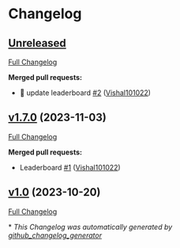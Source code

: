# Changelog

## [Unreleased](https://github.com/Vishal101022/SkillBlend-LMS/tree/HEAD)

[Full Changelog](https://github.com/Vishal101022/SkillBlend-LMS/compare/v1.7.0...HEAD)

**Merged pull requests:**

- :memo: update leaderboard [\#2](https://github.com/Vishal101022/SkillBlend-LMS/pull/2) ([Vishal101022](https://github.com/Vishal101022))

## [v1.7.0](https://github.com/Vishal101022/SkillBlend-LMS/tree/v1.7.0) (2023-11-03)

[Full Changelog](https://github.com/Vishal101022/SkillBlend-LMS/compare/v1.0...v1.7.0)

**Merged pull requests:**

- Leaderboard  [\#1](https://github.com/Vishal101022/SkillBlend-LMS/pull/1) ([Vishal101022](https://github.com/Vishal101022))

## [v1.0](https://github.com/Vishal101022/SkillBlend-LMS/tree/v1.0) (2023-10-20)

[Full Changelog](https://github.com/Vishal101022/SkillBlend-LMS/compare/7a467413c573e573e532c3a3df8bc79c671603e9...v1.0)



\* *This Changelog was automatically generated by [github_changelog_generator](https://github.com/github-changelog-generator/github-changelog-generator)*
